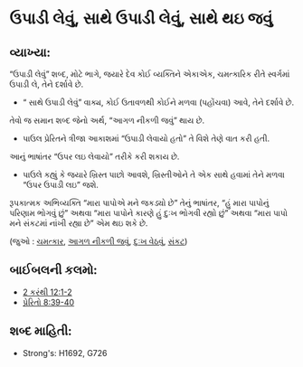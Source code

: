 # ઉપાડી લેવું, સાથે ઉપાડી લેવું, સાથે થઇ જવું

## વ્યાખ્યા: 

“ઉપાડી લેવું” શબ્દ, મોટે ભાગે, જયારે દેવ કોઈ વ્યક્તિને એકાએક, ચમત્કારિક રીતે સ્વર્ગમાં ઉપાડી લે, તેને દર્શાવે છે.

* “ સાથે ઉપાડી લેવું” વાક્ય, કોઈ ઉતાવળથી કોઈને મળવા (પહોંચવા) આવે, તેને દર્શાવે છે.

તેવો જ સમાન શબ્દ જેનો અર્થ, “આગળ નીકળી જવું” થાય છે.

* પાઉલ પ્રેરિતને ત્રીજા આકાશમાં “ઉપાડી લેવાયો હતો” તે વિશે તેણે વાત કરી હતી.

આનું ભાષાંતર “ઉપર લઇ લેવાયો” તરીકે કરી શકાય છે.

* પાઉલે કહ્યું કે જયારે ખ્રિસ્ત પાછો આવશે, ખ્રિસ્તીઓને તે એક સાથે હવામાં તેને મળવા “ઉપર ઉપાડી લઇ” જશે.

રૂપકાત્મક અભિવ્યક્તિ “મારા પાપોએ મને જકડ્યો છે” તેનું ભાષાંતર, “હું મારા પાપોનું પરિણામ ભોગવું છું” અથવા “મારા પાપોને કારણે હું દુઃખ ભોગવી રહ્યો છું” અથવા “મારા પાપો મને સંકટમાં નાંખી રહ્યા છે” એમ થઇ શકે છે.

(જુઓ : [ચમત્કાર](../kt/miracle.md), [આગળ નીકળી જવું](../other/overtake.md), [દુઃખ વેઠવું](../other/suffer.md), [સંકટ](../other/trouble.md))

## બાઈબલની કલમો: 

* [2 કરંથી 12:1-2](rc://gu/tn/help/2co/12/01)
* [પ્રેરિતો 8:39-40](rc://gu/tn/help/act/08/39)

## શબ્દ માહિતી: 

* Strong's: H1692, G726
